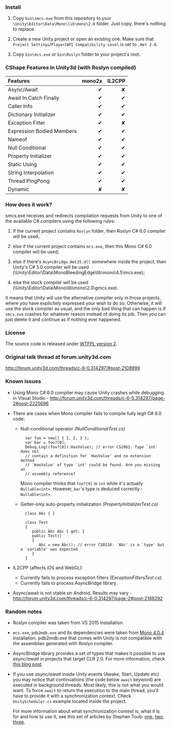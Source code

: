 ### Install 

1. Copy `bin\smcs.exe` from this repository to your `\Unity\Editor\Data\Mono\lib\mono\2.0` folder. Just copy, there's nothing to replace.

2. Create a new Unity project or open an existing one. Make sure that `Project Settings`/`Player`/`API Compatibility Level` is set to `.Net 2.0`.

3. Copy `bin\mcs.exe` or `bin\Roslyn` folder to your project's root.

### CShape Features in Unity3d (with Roslyn compiled)
| Features                  |   mono2x|  IL2CPP|
| :------------             | -------:| ------:|
| Async/Await               |       ✔|      ✘|
| Await In Catch Finally    |       ✔|      ✔|
| Caller Info               |       ✔|      ✔|
| Dictionary Initializer    |       ✔|      ✔|
| Exception Filter          |       ✔|      ✘|
| Expression Bodied Members |       ✔|      ✔|
| Nameof                    |       ✔|      ✔|
| Null Conditional          |       ✔|      ✔|
| Property Initializer      |       ✔|      ✔|
| Static Using              |       ✔|      ✔|
| String Interpolation      |       ✔|      ✔|
| Thread PingPong           |       ✔|      ✔|
| Dynamic                   |       ✘|      ✘|

### How does it work? 

smcs.exe receives and redirects compilation requests from Unity to one of the available C# compilers using the following rules:

1. If the current project contains `Roslyn` folder, then Roslyn C# 6.0 compiler will be used;

2. else if the current project contains `mcs.exe`, then this Mono C# 6.0 compiler will be used;

3. else if there's `AsyncBridge.Net35.dll` somewhere inside the project, then Unity's C# 5.0 compiler will be used (\Unity\Editor\Data\MonoBleedingEdge\lib\mono\4.5\mcs.exe);

4. else the stock compiler will be used (\Unity\Editor\Data\Mono\lib\mono\2.0\gmcs.exe).

It means that Unity will use the alternative compiler only in those projects, where you have explicitely expressed your wish to do so. Otherwise, it will use the stock compiler as usual, and the only bad thing that can happen is if `smcs.exe` crashes for whatever reason instead of doing its job. Then you can just delete it and continue as if nothing ever happened.

### License 

The source code is released under [WTFPL version 2](http://www.wtfpl.net/about/).

### Original talk thread at forum.unity3d.com

http://forum.unity3d.com/threads/c-6-0.314297/#post-2108999


### Known issues 

* Using Mono C# 6.0 compiler may cause Unity crashes while debugging in Visual Studio - http://forum.unity3d.com/threads/c-6-0.314297/page-2#post-2225696

* There are cases when Mono compiler fails to compile fully legit C# 6.0 code:

    * Null-conditional operator *(NullConditionalTest.cs)*

            var foo = new[] { 1, 2, 3 };
            var bar = foo?[0];
            Debug.Log((foo?[0]).HasValue); // error CS1061: Type `int' does not 
            // contain a definition for `HasValue' and no extension method
            // `HasValue' of type `int' could be found. Are you missing an
            // assembly reference?

        Mono compiler thinks that `foo?[0]` is `int` while it's actually `Nullable<int>`. However, `bar`'s type is deduced correctly - `Nullable<int>`. 
    
    * Getter-only auto-property initialization *(PropertyInitializerTest.cs)*
    
            class Abc { }

            class Test
            {
	           public Abc Abc { get; }
	           public Test()
	           {
		          Abc = new Abc(); // error CS0118: `Abc' is a `type' but a `variable' was expected
	           }
            }

* IL2CPP (affects iOS and WebGL):

    * Currently fails to process exception filters *(ExceptionFiltersTest.cs)*.
    * Currently fails to process AsyncBridge library.

* Async/await is not stable on Android. Results may vary - http://forum.unity3d.com/threads/c-6-0.314297/page-2#post-2188292               

### Random notes 

* Roslyn compiler was taken from VS 2015 installation.

* `mcs.exe`, `pdb2mdb.exe` and its dependencies were taken from [Mono 4.0.4][mono] installation. pdb2mdb.exe that comes with Unity is not compatible with the assemblies generated with Roslyn compiler.

* AsyncBridge library provides a set of types that makes it possible to use _async/await_ in projects that target CLR 2.0. For more information, check [this blog post][asyncbridge].

* If you use _async/await_ inside Unity events (Awake, Start, Update etc) you may notice that continuations (the code below `await` keyword) are executed in background threads. Most likely, this is not what you would want. To force `await` to return the execution to the main thread, you'll have to provide it with a synchronization context. Check `UnityScheduler.cs` example located inside the project.

    For more information about what synchronization context is, what it is for and how to use it, see this set of articles by Stephen Toub: [one][synccontext1], [two][synccontext2], [three][synccontext3].

[mono]: http://www.mono-project.com/download/#download-win
[roslyn]: https://github.com/dotnet/roslyn
[asyncbridge]: https://www.simple-talk.com/blogs/2012/04/18/asyncbridge-write-async-code-for-net-3-5/
[synccontext1]: http://blogs.msdn.com/b/pfxteam/archive/2012/01/20/10259049.aspx
[synccontext2]: http://blogs.msdn.com/b/pfxteam/archive/2012/01/21/10259307.aspx
[synccontext3]: http://blogs.msdn.com/b/pfxteam/archive/2012/02/02/await-synchronizationcontext-and-console-apps-part-3.aspx